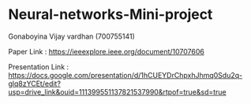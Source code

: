 # Neural-networks-Mini-project
Gonaboyina Vijay vardhan (700755141)

Paper Link : https://ieeexplore.ieee.org/document/10707606

Presentation Link : https://docs.google.com/presentation/d/1hCUEYDrChpxhJhmq0Sdu2q-glq8zYCEt/edit?usp=drive_link&ouid=111399551137821537990&rtpof=true&sd=true
